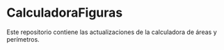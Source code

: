 # CalculadoraFiguras
Este repositorio contiene las actualizaciones de la calculadora de áreas y perímetros.
